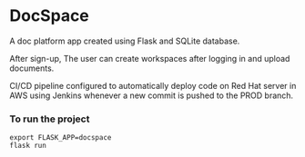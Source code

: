 # DocSpace

A doc platform app created using Flask and SQLite database.

After sign-up, The user can create workspaces after logging in and upload documents.

CI/CD pipeline configured to automatically deploy code on Red Hat server in AWS using Jenkins whenever a new commit is pushed to the PROD branch.

### To run the project

```
export FLASK_APP=docspace
flask run
```
